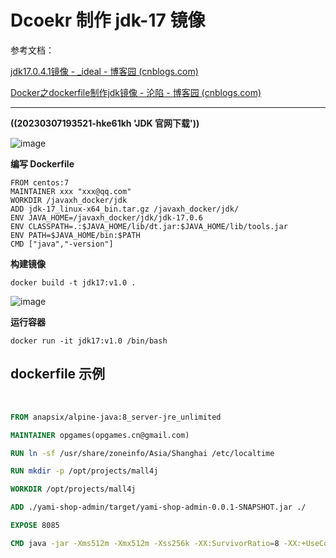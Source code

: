 # Dcoekr 制作 jdk-17 镜像

参考文档：

[jdk17.0.4.1镜像 - _ideal - 博客园 (cnblogs.com)](https://www.cnblogs.com/gkmin/p/16620528.html)

[Docker之dockerfile制作jdk镜像 - 沦陷 - 博客园 (cnblogs.com)](https://www.cnblogs.com/huangting/p/11966450.html)

---

**((20230307193521-hke61kh 'JDK 官网下载'))**

![image](https://img2023.cnblogs.com/blog/2402369/202309/2402369-20230923122821195-2025021592.png)

**编写 Dockerfile**

```shell
FROM centos:7
MAINTAINER xxx "xxx@qq.com"
WORKDIR /javaxh_docker/jdk
ADD jdk-17_linux-x64_bin.tar.gz /javaxh_docker/jdk/
ENV JAVA_HOME=/javaxh_docker/jdk/jdk-17.0.6
ENV CLASSPATH=.:$JAVA_HOME/lib/dt.jar:$JAVA_HOME/lib/tools.jar
ENV PATH=$JAVA_HOME/bin:$PATH
CMD ["java","-version"]
```

**构建镜像**

```shell
docker build -t jdk17:v1.0 .  
```

![image](https://img2023.cnblogs.com/blog/2402369/202309/2402369-20230923122830235-102487141.png)

**运行容器**

```shell
docker run -it jdk17:v1.0 /bin/bash
```

## dockerfile 示例

‍

```dockerfile
FROM anapsix/alpine-java:8_server-jre_unlimited

MAINTAINER opgames(opgames.cn@gmail.com)

RUN ln -sf /usr/share/zoneinfo/Asia/Shanghai /etc/localtime

RUN mkdir -p /opt/projects/mall4j

WORKDIR /opt/projects/mall4j

ADD ./yami-shop-admin/target/yami-shop-admin-0.0.1-SNAPSHOT.jar ./

EXPOSE 8085

CMD java -jar -Xms512m -Xmx512m -Xss256k -XX:SurvivorRatio=8 -XX:+UseConcMarkSweepGC -Dspring.profiles.active=docker,quartz yami-shop-admin-0.0.1-SNAPSHOT.jar
```
